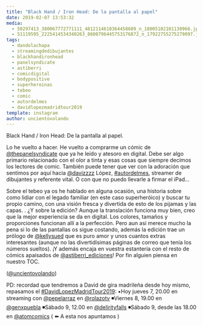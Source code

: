 ```yaml
---
title: "Black Hand / Iron Head: De la pantalla al papel"
date: 2019-02-07 13:53:32
media: 
  - 50297413_380067772771111_4812114610364458609_n_18005102101138966.jpg
  - 51119595_2225414534340263_8600796445753176872_n_17922755275279097.jpg
tags: 
  - dandolachapa
  - streamingdedibujantes
  - blackhandironhead
  - panelsyndicate
  - astiberri
  - comicdigital
  - bodypositive
  - superheroinas
  - tebeo
  - comic
  - autordelmes
  - davidlopezmadridtour2019
template: instagram
author: uncientovolando
---
```


Black Hand / Iron Head: De la pantalla al papel.

Lo he vuelto a hacer. He vuelto a comprarme un cómic de [@thepanelsyndicate](https://instagram.com/thepanelsyndicate) que ya he leído y atesoro en digital. Debe ser algo primario relacionado con el olor a tinta y esas cosas que siempre decímos los lectores de comic. También puede tener que ver con la adoración que sentimos por aquí hacia [@davizzzz](https://instagram.com/davizzzz) López, [#autordelmes](/tags/autordelmes), streamer de dibujantes y referente vital. O con que no puedo llevarle a firmar el iPad...

Sobre el tebeo ya os he hablado en alguna ocasión, una historia sobre como lidiar con el legado familiar (en este caso superheróico) y buscar tu propio camino, con una visión fresca y divertida de esto de los pijamas y las capas. .
¿Y sobre la edición? Aunque la translación funciona muy bien, creo que la mejor experiencia se da en digital. Los colores, tamaños y proporciones funcionan allí a la perfección. Pero aun así merece mucho la pena si lo de las pantallas os sigue costando, además la edición trae un prólogo de [@kellysued](https://instagram.com/kellysued) que es puro amor y unos cuantos extras interesantes (aunque no las divertidísimas páginas de correo que tenía los números sueltos). ¡Y además encaja en vuestra estantería con el resto de cómics apaisados de [@astiberri_ediciones](https://instagram.com/astiberri_ediciones)! Por fin alguien piensa en nuestro TOC.

([@uncientovolando](https://instagram.com/uncientovolando))

PD: recordad que tendremos a David de gira madrileña desde hoy mismo, repasamos el [#DavidLopezMadridTour2019](/tags/davidlopezmadridtour2019):
▪️Hoy jueves 7, 20.00 en streaming con [@pepelarraz](https://instagram.com/pepelarraz) en [@rolazotv](https://instagram.com/rolazotv) ◾️Viernes 8, 19.00 en [@genxpuebla](https://instagram.com/genxpuebla) ◾️Sábado 9, 12.00 en [@delirityfalls](https://instagram.com/delirityfalls) ◾️Sábado 9, desde las 18.00 en [@atomcomics](https://instagram.com/atomcomics) ( ⬅️ A esta nos apuntamos )
